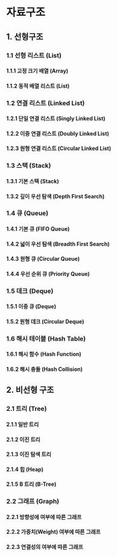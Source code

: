# 자료구조

## 1. 선형구조

### 1.1 선형 리스트 (List)

#### 1.1.1 고정 크기 배열 (Array)

#### 1.1.2 동적 배열 리스트 (List)

### 1.2 연결 리스트 (Linked List)

#### 1.2.1 단일 연결 리스트 (Singly Linked List)

#### 1.2.2 이중 연결 리스트 (Doubly Linked List)

#### 1.2.3 원형 연결 리스트 (Circular Linked List)

### 1.3 스택 (Stack)

#### 1.3.1 기본 스택 (Stack)

#### 1.3.2 깊이 우선 탐색 (Depth First Search)

### 1.4 큐 (Queue)

#### 1.4.1 기본 큐 (FIFO Queue)

#### 1.4.2 넓이 우선 탐색 (Breadth First Search)

#### 1.4.3 원형 큐 (Circular Queue)

#### 1.4.4 우선 순위 큐 (Priority Queue)

### 1.5 데크 (Deque)

#### 1.5.1 이중 큐 (Deque)

#### 1.5.2 원형 데크 (Circular Deque)

### 1.6 해시 테이블 (Hash Table)

#### 1.6.1 해시 함수 (Hash Function)

#### 1.6.2 해시 충돌 (Hash Collision)

## 2. 비선형 구조

### 2.1 트리 (Tree)

#### 2.1.1 일반 트리

#### 2.1.2 이진 트리

#### 2.1.3 이진 탐색 트리

#### 2.1.4 힙 (Heap)

#### 2.1.5 B 트리 (B-Tree)

### 2.2 그래프 (Graph)

#### 2.2.1 방향성에 여부에 따른 그래프

#### 2.2.2 가중치(Weight) 여부에 따른 그래프

#### 2.2.3 연결성의 여부에 따른 그래프
